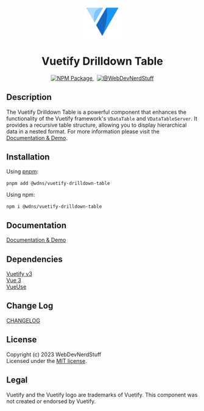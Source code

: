 <p align="center">
  <img alt="Vuetify Logo" width="100" src="https://raw.githubusercontent.com/webdevnerdstuff/vuetify-drilldown-table/main/src/assets/vuetify-logo.svg">
</p>

<p>
  <h1 align="center">Vuetify Drilldown Table</h1>
</p>

<p align="center">
  <a href="https://www.npmjs.com/package/@wdns/vuetify-drilldown-table">
    <img src="https://img.shields.io/npm/v/%40wdns/vuetify-drilldown-table?color=1867c0&logo=npm" alt="NPM Package">
  </a>
  &nbsp;
  <a href="https://github.com/webdevnerdstuff/vuetify-drilldown-table">
    <img src="https://img.shields.io/badge/GitHub-WebDevNerdStuff-brightgreen.svg?logo=github" alt="@WebDevNerdStuff">
  </a>
</p>


## Description

The Vuetify Drilldown Table is a powerful component that enhances the functionality of the Vuetify framework's `VDataTable` and `VDataTableServer`. It provides a recursive table structure, allowing you to display hierarchical data in a nested format. For more information please visit the [Documentation & Demo](https://webdevnerdstuff.github.io/vuetify-drilldown-table/).

## Installation
 
Using [pnpm](https://pnpm.io/):
```
pnpm add @wdns/vuetify-drilldown-table
```

Using npm:
```
npm i @wdns/vuetify-drilldown-table
```
 
## Documentation
 
[Documentation & Demo](https://webdevnerdstuff.github.io/vuetify-drilldown-table/) 

## Dependencies
 
[Vuetify v3](https://vuetifyjs.com/)  
[Vue 3](https://vuejs.org/)  
[VueUse](https://vueuse.org/)  

## Change Log
 
[CHANGELOG](https://github.com/webdevnerdstuff/vuetify-drilldown-table/blob/main/CHANGELOG.md)


## License

Copyright (c) 2023 WebDevNerdStuff  
Licensed under the [MIT license](https://github.com/webdevnerdstuff/vuetify-drilldown-table/blob/main/LICENSE.md).


## Legal

Vuetify and the Vuetify logo are trademarks of Vuetify. This component was not created or endorsed by Vuetify.
